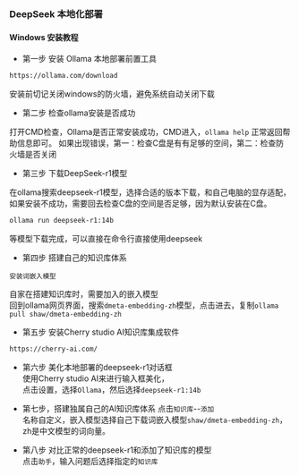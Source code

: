 ### DeepSeek 本地化部署

#### Windows 安装教程
- 第一步 安装 Ollama  本地部署前置工具

```bash
https://ollama.com/download
```
安装前切记关闭windows的防火墙，避免系统自动关闭下载

- 第二步 检查ollama安装是否成功  

打开CMD检查，Ollama是否正常安装成功，CMD进入，`ollama help` 正常返回帮助信息即可。
如果出现错误，第一：检查C盘是有有足够的空间，第二：检查防火墙是否关闭



- 第三步 下载DeepSeek-r1模型  

在ollama搜索deepseek-r1模型，选择合适的版本下载，和自己电脑的显存适配，
如果安装不成功，需要回去检查C盘的空间是否足够，因为默认安装在C盘。
```bash
ollama run deepseek-r1:14b
```

等模型下载完成，可以直接在命令行直接使用deepseek

- 第四步 搭建自己的知识库体系

`安装词嵌入模型`   

自家在搭建知识库时，需要加入的嵌入模型   
回到ollama网页界面，搜索`dmeta-embedding-zh`模型，点击进去，复制`ollama pull shaw/dmeta-embedding-zh`


- 第五步 安装Cherry studio AI知识库集成软件      
```bash
https://cherry-ai.com/
```

- 第六步 美化本地部署的deepseek-r1对话框   
使用Cherry studio AI来进行输入框美化，   
点击设置，选择`Ollama`，然后选择`deepseek-r1:14b`

- 第七步，搭建独属自己的AI知识库体系
点击`知识库`--`添加`   
名称自定义，嵌入模型选择自己下载词嵌入模型`shaw/dmeta-embedding-zh`，zh是中文模型的词向量。


- 第八步 对比正常的deepseek-r1和添加了知识库的模型   
点击`助手`，输入问题后选择指定的`知识库`
